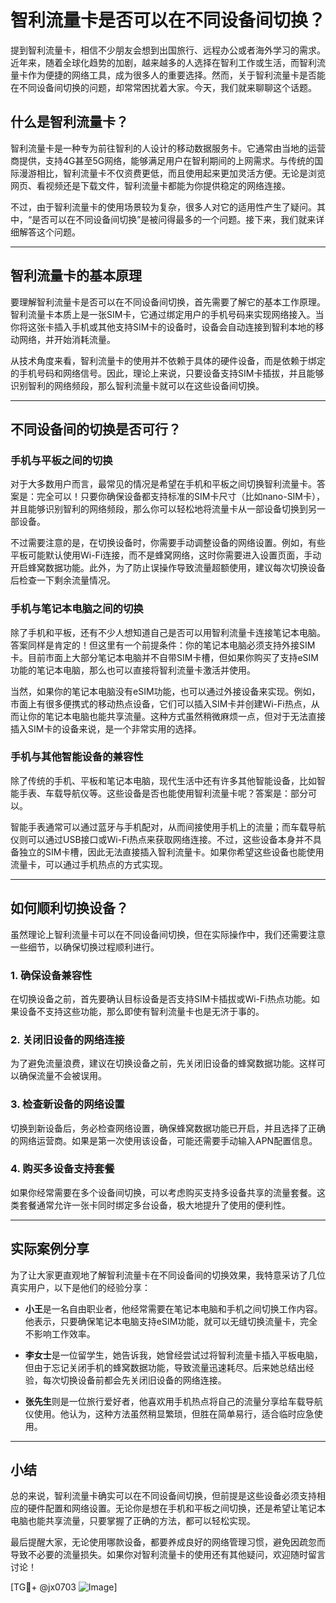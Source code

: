# 智利流量卡是否可以在不同设备间切换？

提到智利流量卡，相信不少朋友会想到出国旅行、远程办公或者海外学习的需求。近年来，随着全球化趋势的加剧，越来越多的人选择在智利工作或生活，而智利流量卡作为便捷的网络工具，成为很多人的重要选择。然而，关于智利流量卡是否能在不同设备间切换的问题，却常常困扰着大家。今天，我们就来聊聊这个话题。

## 什么是智利流量卡？

智利流量卡是一种专为前往智利的人设计的移动数据服务卡。它通常由当地的运营商提供，支持4G甚至5G网络，能够满足用户在智利期间的上网需求。与传统的国际漫游相比，智利流量卡不仅资费更低，而且使用起来更加灵活方便。无论是浏览网页、看视频还是下载文件，智利流量卡都能为你提供稳定的网络连接。

不过，由于智利流量卡的使用场景较为复杂，很多人对它的适用性产生了疑问。其中，“是否可以在不同设备间切换”是被问得最多的一个问题。接下来，我们就来详细解答这个问题。

---

## 智利流量卡的基本原理

要理解智利流量卡是否可以在不同设备间切换，首先需要了解它的基本工作原理。智利流量卡本质上是一张SIM卡，它通过绑定用户的手机号码来实现网络接入。当你将这张卡插入手机或其他支持SIM卡的设备时，设备会自动连接到智利本地的移动网络，并开始消耗流量。

从技术角度来看，智利流量卡的使用并不依赖于具体的硬件设备，而是依赖于绑定的手机号码和网络信号。因此，理论上来说，只要设备支持SIM卡插拔，并且能够识别智利的网络频段，那么智利流量卡就可以在这些设备间切换。

---

## 不同设备间的切换是否可行？

### 手机与平板之间的切换

对于大多数用户而言，最常见的情况是希望在手机和平板之间切换智利流量卡。答案是：完全可以！只要你确保设备都支持标准的SIM卡尺寸（比如nano-SIM卡），并且能够识别智利的网络频段，那么你可以轻松地将流量卡从一部设备切换到另一部设备。

不过需要注意的是，在切换设备时，你需要手动调整设备的网络设置。例如，有些平板可能默认使用Wi-Fi连接，而不是蜂窝网络，这时你需要进入设置页面，手动开启蜂窝数据功能。此外，为了防止误操作导致流量超额使用，建议每次切换设备后检查一下剩余流量情况。

### 手机与笔记本电脑之间的切换

除了手机和平板，还有不少人想知道自己是否可以用智利流量卡连接笔记本电脑。答案同样是肯定的！但这里有一个前提条件：你的笔记本电脑必须支持外接SIM卡。目前市面上大部分笔记本电脑并不自带SIM卡槽，但如果你购买了支持eSIM功能的笔记本电脑，那么也可以直接将智利流量卡激活并使用。

当然，如果你的笔记本电脑没有eSIM功能，也可以通过外接设备来实现。例如，市面上有很多便携式的移动热点设备，它们可以插入SIM卡并创建Wi-Fi热点，从而让你的笔记本电脑也能共享流量。这种方式虽然稍微麻烦一点，但对于无法直接插入SIM卡的设备来说，是一个非常实用的选择。

### 手机与其他智能设备的兼容性

除了传统的手机、平板和笔记本电脑，现代生活中还有许多其他智能设备，比如智能手表、车载导航仪等。这些设备是否也能使用智利流量卡呢？答案是：部分可以。

智能手表通常可以通过蓝牙与手机配对，从而间接使用手机上的流量；而车载导航仪则可以通过USB接口或Wi-Fi热点来获取网络连接。不过，这些设备本身并不具备独立的SIM卡槽，因此无法直接插入智利流量卡。如果你希望这些设备也能使用流量卡，可以通过手机热点的方式实现。

---

## 如何顺利切换设备？

虽然理论上智利流量卡可以在不同设备间切换，但在实际操作中，我们还需要注意一些细节，以确保切换过程顺利进行。

### 1. 确保设备兼容性

在切换设备之前，首先要确认目标设备是否支持SIM卡插拔或Wi-Fi热点功能。如果设备不支持这些功能，那么即使有智利流量卡也是无济于事的。

### 2. 关闭旧设备的网络连接

为了避免流量浪费，建议在切换设备之前，先关闭旧设备的蜂窝数据功能。这样可以确保流量不会被误用。

### 3. 检查新设备的网络设置

切换到新设备后，务必检查网络设置，确保蜂窝数据功能已开启，并且选择了正确的网络运营商。如果是第一次使用该设备，可能还需要手动输入APN配置信息。

### 4. 购买多设备支持套餐

如果你经常需要在多个设备间切换，可以考虑购买支持多设备共享的流量套餐。这类套餐通常允许一张卡同时绑定多台设备，极大地提升了使用的便利性。

---

## 实际案例分享

为了让大家更直观地了解智利流量卡在不同设备间的切换效果，我特意采访了几位真实用户，以下是他们的经验分享：

- **小王**是一名自由职业者，他经常需要在笔记本电脑和手机之间切换工作内容。他表示，只要确保笔记本电脑支持eSIM功能，就可以无缝切换流量卡，完全不影响工作效率。
  
- **李女士**是一位留学生，她告诉我，她曾经尝试过将智利流量卡插入平板电脑，但由于忘记关闭手机的蜂窝数据功能，导致流量迅速耗尽。后来她总结出经验，每次切换设备前都会先关闭旧设备的网络连接。

- **张先生**则是一位旅行爱好者，他喜欢用手机热点将自己的流量分享给车载导航仪使用。他认为，这种方法虽然稍显繁琐，但胜在简单易行，适合临时应急使用。

---

## 小结

总的来说，智利流量卡确实可以在不同设备间切换，但前提是这些设备必须支持相应的硬件配置和网络设置。无论你是想在手机和平板之间切换，还是希望让笔记本电脑也能共享流量，只要掌握了正确的方法，都可以轻松实现。

最后提醒大家，无论使用哪款设备，都要养成良好的网络管理习惯，避免因疏忽而导致不必要的流量损失。如果你对智利流量卡的使用还有其他疑问，欢迎随时留言讨论！

[TG💪+ @jx0703 ![Image](https://github.com/user-attachments/assets/dbca1d08-cadb-493c-b0ec-ad6f7a83f270)]